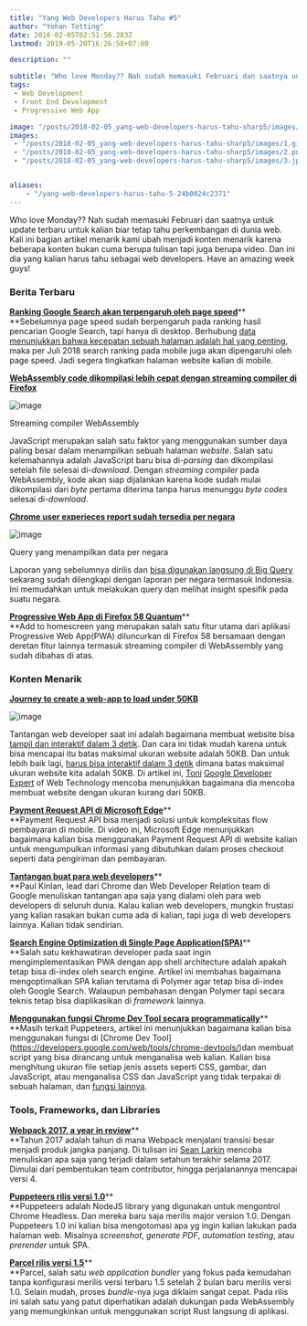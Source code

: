 ```yaml
---
title: "Yang Web Developers Harus Tahu #5"
author: "Yohan Totting"
date: 2018-02-05T02:51:56.283Z
lastmod: 2019-05-20T16:26:58+07:00

description: ""

subtitle: "Who love Monday?? Nah sudah memasuki Februari dan saatnya untuk update terbaru untuk kalian biar tetap tahu perkembangan di dunia web. Kali…"
tags:
 - Web Development 
 - Front End Development 
 - Progressive Web App 

image: "/posts/2018-02-05_yang-web-developers-harus-tahu-sharp5/images/1.gif" 
images:
 - "/posts/2018-02-05_yang-web-developers-harus-tahu-sharp5/images/1.gif" 
 - "/posts/2018-02-05_yang-web-developers-harus-tahu-sharp5/images/2.png" 
 - "/posts/2018-02-05_yang-web-developers-harus-tahu-sharp5/images/3.jpeg" 


aliases:
    - "/yang-web-developers-harus-tahu-5-24b0024c2371"
---
```


Who love Monday?? Nah sudah memasuki Februari dan saatnya untuk update terbaru untuk kalian biar tetap tahu perkembangan di dunia web. Kali ini bagian artikel menarik kami ubah menjadi konten menarik karena beberapa konten bukan cuma berupa tulisan tapi juga berupa video. Dan ini dia yang kalian harus tahu sebagai web developers. Have an amazing week guys!

### Berita Terbaru

[**Ranking Google Search akan terpengaruh oleh page speed**](https://webmasters.googleblog.com/2018/01/using-page-speed-in-mobile-search.html)**  
**Sebelumnya page speed sudah berpengaruh pada ranking hasil pencarian Google Search, tapi hanya di desktop. Berhubung [data menunjukkan bahwa kecepatan sebuah halaman adalah hal yang penting](https://www.thinkwithgoogle.com/marketing-resources/data-measurement/mobile-page-speed-new-industry-benchmarks/), maka per Juli 2018 search ranking pada mobile juga akan dipengaruhi oleh page speed. Jadi segera tingkatkan halaman website kalian di mobile.

[**WebAssembly code dikompilasi lebih cepat dengan streaming compiler di Firefox**](https://hacks.mozilla.org/2018/01/making-webassembly-even-faster-firefoxs-new-streaming-and-tiering-compiler/)




![image](/posts/2018-02-05_yang-web-developers-harus-tahu-sharp5/images/1.gif)

Streaming compiler WebAssembly



JavaScript merupakan salah satu faktor yang menggunakan sumber daya paling besar dalam menampilkan sebuah halaman _website_. Salah satu kelemahannya adalah JavaScript baru bisa di-_parsing_ dan dikompilasi setelah file selesai di-_download_. Dengan _streaming compiler_ pada WebAssembly, kode akan siap dijalankan karena kode sudah mulai dikompilasi dari _byte_ pertama diterima tanpa harus menunggu _byte codes_ selesai di-_download_.

[**Chrome user experieces report sudah tersedia per negara**](https://developers.google.com/web/updates/2018/01/crux)




![image](/posts/2018-02-05_yang-web-developers-harus-tahu-sharp5/images/2.png)

Query yang menampilkan data per negara



Laporan yang sebelumnya dirilis dan [bisa digunakan langsung di Big Query](https://bigquery.cloud.google.com/dataset/chrome-ux-report:all) sekarang sudah dilengkapi dengan laporan per negara termasuk Indonesia. Ini memudahkan untuk melakukan query dan melihat insight spesifik pada suatu negara.

[**Progressive Web App di Firefox 58 Quantum**](https://hacks.mozilla.org/2018/01/firefox-58-the-quantum-era-continues/)**  
**Add to homescreen yang merupakan salah satu fitur utama dari aplikasi Progressive Web App(PWA) diluncurkan di Firefox 58 bersamaan dengan deretan fitur lainnya termasuk streaming compiler di WebAssembly yang sudah dibahas di atas.

### **Konten Menarik**

[**Journey to create a web-app to load under 50KB**](https://medium.com/@tjmonsi/journey-to-create-a-web-app-to-load-under-50kb-on-first-load-creating-element-lite-bcc1452a8c6a)




![image](/posts/2018-02-05_yang-web-developers-harus-tahu-sharp5/images/3.jpeg)



Tantangan web developer saat ini adalah bagaimana membuat website bisa [tampil dan interaktif dalam 3 detik](https://medium.com/dev-channel/the-cost-of-javascript-84009f51e99e). Dan cara ini tidak mudah karena untuk bisa mencapai itu batas maksimal ukuran website adalah 50KB. Dan untuk lebih baik lagi, [harus bisa interaktif dalam 3 detik](https://www.thinkwithgoogle.com/data-gallery/detail/mobile-site-abandonment-three-second-load/) dimana batas maksimal ukuran website kita adalah 50KB. Di artikel ini, [Toni](https://medium.com/@tjmonsi) [Google Developer Expert](https://developers.google.com/experts/) of Web Technology mencoba menunjukkan bagaimana dia mencoba membuat website dengan ukuran kurang dari 50KB.

[**Payment Request API di Microsoft Edge**](https://www.youtube.com/watch?v=uccDswZXUPk)**  
**Payment Request API bisa menjadi solusi untuk kompleksitas flow pembayaran di mobile. Di video ini, Microsoft Edge menunjukkan bagaimana kalian bisa menggunakan Payment Request API di website kalian untuk mengumpulkan informasi yang dibutuhkan dalam proses checkout seperti data pengiriman dan pembayaran.

[**Tantangan buat para web developers**](https://paul.kinlan.me/challenges-for-web-developers/)**  
**Paul Kinlan, lead dari Chrome dan Web Developer Relation team di Google menuliskan tantangan apa saja yang dialami oleh para web developers di seluruh dunia. Kalau kalian web developers, mungkin frustasi yang kalian rasakan bukan cuma ada di kalian, tapi juga di web developers lainnya. Kalian tidak sendirian.

[**Search Engine Optimization di Single Page Application(SPA)**](https://medium.com/dev-channel/polymer-2-and-googlebot-2ad50c5727dd)**  
**Salah satu kekhawatiran developer pada saat ingin mengimplementasikan PWA dengan app shell architecture adalah apakah tetap bisa di-index oleh search engine. Artikel ini membahas bagaimana mengoptimalkan SPA kalian terutama di Polymer agar tetap bisa di-index oleh Google Search. Walaupun pembahasan dengan Polymer tapi secara teknis tetap bisa diaplikasikan di _framework_ lainnya.

[**Menggunakan fungsi Chrome Dev Tool secara programmatically**](https://developers.google.com/web/updates/2018/01/devtools-without-devtools)**  
**Masih terkait Puppeteers, artikel ini menunjukkan bagaimana kalian bisa menggunakan fungsi di [Chrome Dev Tool] (https://developers.google.com/web/tools/chrome-devtools/)dan membuat script yang bisa dirancang untuk menganalisa web kalian. Kalian bisa menghitung ukuran file setiap jenis assets seperti CSS, gambar, dan JavaScript, atau menganalisa CSS dan JavaScript yang tidak terpakai di sebuah halaman, dan [fungsi lainnya](https://github.com/GoogleChrome/puppeteer/tree/master/examples/).

### **Tools, Frameworks, dan Libraries**

[**Webpack 2017, a year in review**](https://medium.com/webpack/webpack-2017-a-year-in-review-9f4a760fddd4)**  
**Tahun 2017 adalah tahun di mana Webpack menjalani transisi besar menjadi produk jangka panjang. Di tulisan ini [Sean Larkin](https://medium.com/@TheLarkInn) mencoba menuliskan apa saja yang terjadi dalam setahun terakhir selama 2017. Dimulai dari pembentukan team contributor, hingga perjalanannya mencapai versi 4.

[**Puppeteers rilis versi 1.0**](https://developers.google.com/web/tools/puppeteer/)**  
**Puppeteers adalah NodeJS library yang digunakan untuk mengontrol Chrome Headless. Dan mereka baru saja merilis major version 1.0. Dengan Puppeteers 1.0 ini kalian bisa mengotomasi apa yg ingin kalian lakukan pada halaman web. Misalnya _screenshot_, _generate PDF_, _automation testing_, atau _prerender_ untuk SPA.

[**Parcel rilis versi 1.5**](https://medium.com/@devongovett/parcel-v1-5-0-released-source-maps-webassembly-rust-and-more-3a6385e43b95)**  
**Parcel, salah satu _web application bundler_ yang fokus pada kemudahan tanpa konfigurasi merilis versi terbaru 1.5 setelah 2 bulan baru merilis versi 1.0. Selain mudah, proses _bundle_-nya juga diklaim sangat cepat. Pada rilis ini salah satu yang patut diperhatikan adalah dukungan pada WebAssembly yang memungkinkan untuk menggunakan script Rust langsung di aplikasi.
